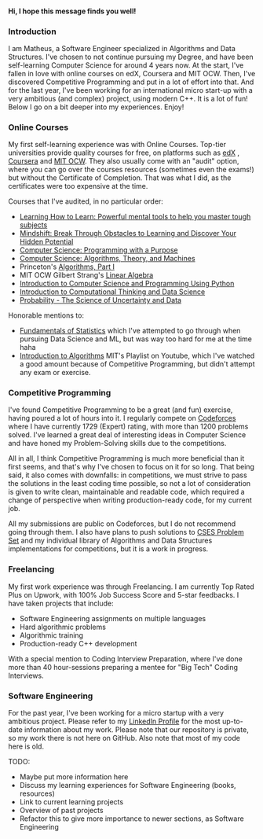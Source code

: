 #### Hi, I hope this message finds you well!

### Introduction

I am Matheus, a Software Engineer specialized in Algorithms and Data Structures.
I've chosen to not continue pursuing my Degree, and have been self-learning Computer Science for around 4 years now. At
the start, I've fallen in love
with online courses on edX, Coursera and MIT OCW. Then, I've discovered Competitive Programming and put in a lot of
effort into that. And for the last year, I've been working for an international micro start-up with a very ambitious
(and complex) project, using modern C++. It is a lot of fun! Below I go on a bit deeper into my experiences. Enjoy!

### Online Courses

My first self-learning experience was with Online Courses. Top-tier universities provide quality courses for free, on
platforms such as [edX](https://www.edx.org/)
, [Coursera](https://www.coursera.org/) and [MIT OCW](https://ocw.mit.edu/).
They also usually come with an "audit" option, where you can go over the courses resources (sometimes even the exams!)
but without the Certificate
of
Completion. That was what I did, as the certificates were too expensive at the time.

Courses that I've audited, in no particular order:

* [Learning How to Learn: Powerful mental tools to help you master tough subjects](https://www.coursera.org/learn/learning-how-to-learn)
* [Mindshift: Break Through Obstacles to Learning and Discover Your Hidden Potential](https://www.coursera.org/learn/mindshift)
* [Computer Science: Programming with a Purpose](https://www.coursera.org/learn/cs-programming-java)
* [Computer Science: Algorithms, Theory, and Machines](https://www.coursera.org/learn/cs-algorithms-theory-machines)
* Princeton's [Algorithms, Part I](https://www.coursera.org/learn/algorithms-part1)
* MIT OCW Gilbert Strang's [Linear Algebra](https://ocw.mit.edu/courses/18-06-linear-algebra-spring-2010/)
* [Introduction to Computer Science and Programming Using Python](https://www.edx.org/course/introduction-to-computer-science-and-programming-7)
* [Introduction to Computational Thinking and Data Science](https://www.edx.org/course/introduction-to-computational-thinking-and-data-4)
* [Probability - The Science of Uncertainty and Data](https://www.edx.org/course/probability-the-science-of-uncertainty-and-data)

Honorable mentions to:

* [Fundamentals of Statistics](https://www.edx.org/course/fundamentals-of-statistics) which I've
  attempted
  to go through
  when pursuing Data Science and ML, but was way too hard for me at the time haha
* [Introduction to Algorithms](https://ocw.mit.edu/courses/6-006-introduction-to-algorithms-fall-2011/) MIT's Playlist
  on
  Youtube, which I've watched
  a good amount because of Competitive Programming, but didn't attempt any exam or exercise.

### Competitive Programming

I've found Competitive Programming to be a great (and fun) exercise, having poured a lot of hours into it. I regularly
compete on [Codeforces](https://codeforces.com/profile/matheusdacach)
where I have currently 1729 (Expert) rating, with more than 1200 problems solved. I've learned a great deal of
interesting ideas in Computer Science and have honed my Problem-Solving skills due to
the competitions.

All in all, I think Competitive Programming is much more beneficial than it first seems, and that's
why I've chosen to focus on it for so long. That being said, it also comes with downfalls:
in competitions, we must strive to pass the solutions in the least coding time possible, so not a lot of consideration
is given
to write clean, maintainable and readable code, which required a change of perspective
when writing production-ready code, for my current job.

All my submissions are public on Codeforces, but I do not recommend going through them. I also have plans to push
solutions
to [CSES Problem Set](https://cses.fi/problemset/) and my individual library of Algorithms and Data Structures
implementations for competitions, but it is a work in progress.

### Freelancing

My first work experience was through Freelancing. I am currently Top Rated Plus on Upwork, with 100%
Job Success Score and 5-star feedbacks. I have taken projects that include:

* Software Engineering assignments on multiple languages
* Hard algorithmic problems
* Algorithmic training
* Production-ready C++ development

With a special mention to Coding Interview Preparation, where I've done more than 40 hour-sessions preparing a mentee
for "Big Tech" Coding Interviews.

### Software Engineering

For the past year, I've been working for a micro startup with a very ambitious project. Please refer to
my [LinkedIn Profile](https://www.linkedin.com/in/matheus-cardoso-dev/)
for the most up-to-date information about my work. Please note that our repository is private, so my work there is not
here
on GitHub. Also note that most of my code here is old.

TODO:

* Maybe put more information here
* Discuss my learning experiences for Software Engineering (books, resources)
* Link to current learning projects
* Overview of past projects
* Refactor this to give more importance to newer sections, as Software Engineering